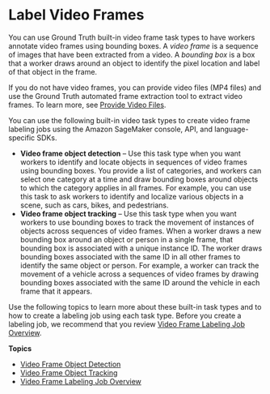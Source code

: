 # Label Video Frames<a name="sms-video-task-types"></a>

You can use Ground Truth built\-in video frame task types to have workers annotate video frames using bounding boxes\. A *video frame* is a sequence of images that have been extracted from a video\. A *bounding box* is a box that a worker draws around an object to identify the pixel location and label of that object in the frame\. 

If you do not have video frames, you can provide video files \(MP4 files\) and use the Ground Truth automated frame extraction tool to extract video frames\. To learn more, see [Provide Video Files](sms-point-cloud-video-input-data.md#sms-point-cloud-video-frame-extraction)\.

You can use the following built\-in video task types to create video frame labeling jobs using the Amazon SageMaker console, API, and language\-specific SDKs\.
+ **Video frame object detection** – Use this task type when you want workers to identify and locate objects in sequences of video frames using bounding boxes\. You provide a list of categories, and workers can select one category at a time and draw bounding boxes around objects to which the category applies in all frames\. For example, you can use this task to ask workers to identify and localize various objects in a scene, such as cars, bikes, and pedestrians\.
+ **Video frame object tracking** – Use this task type when you want workers to use bounding boxes to track the movement of instances of objects across sequences of video frames\. When a worker draws a new bounding box around an object or person in a single frame, that bounding box is associated with a unique instance ID\. The worker draws bounding boxes associated with the same ID in all other frames to identify the same object or person\. For example, a worker can track the movement of a vehicle across a sequences of video frames by drawing bounding boxes associated with the same ID around the vehicle in each frame that it appears\. 

Use the following topics to learn more about these built\-in task types and to how to create a labeling job using each task type\. Before you create a labeling job, we recommend that you review [Video Frame Labeling Job Overview](sms-video-overview.md)\.

**Topics**
+ [Video Frame Object Detection](sms-video-object-detection.md)
+ [Video Frame Object Tracking](sms-video-object-tracking.md)
+ [Video Frame Labeling Job Overview](sms-video-overview.md)
